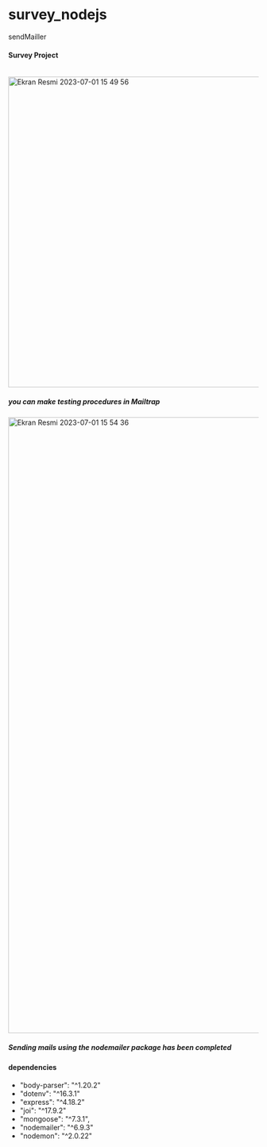 # survey_nodejs
sendMailler 

<h4>Survey Project</h4> <br>
<img width="625" alt="Ekran Resmi 2023-07-01 15 49 56" src="https://github.com/Ozberksenn/survey_nodejs/assets/96706849/51d16b28-b3fd-4e8d-850f-122c4d79bdd9">

<h5>you can make testing procedures in Mailtrap</h5>
<img width="1239" alt="Ekran Resmi 2023-07-01 15 54 36" src="https://github.com/Ozberksenn/survey_nodejs/assets/96706849/7aa38e6d-e302-4d97-b812-201d07de7410">

<h5>Sending mails using the nodemailer package has been completed</h5>
<h4>dependencies</h4>
<ul>
  <li>"body-parser": "^1.20.2"</li>
  <li>"dotenv": "^16.3.1"</li>
  <li>"express": "^4.18.2"</li>
  <li>"joi": "^17.9.2"</li>
  <li>"mongoose": "^7.3.1",</li>
  <li> "nodemailer": "^6.9.3"</li>
  <li>"nodemon": "^2.0.22"</li>
</ul>

